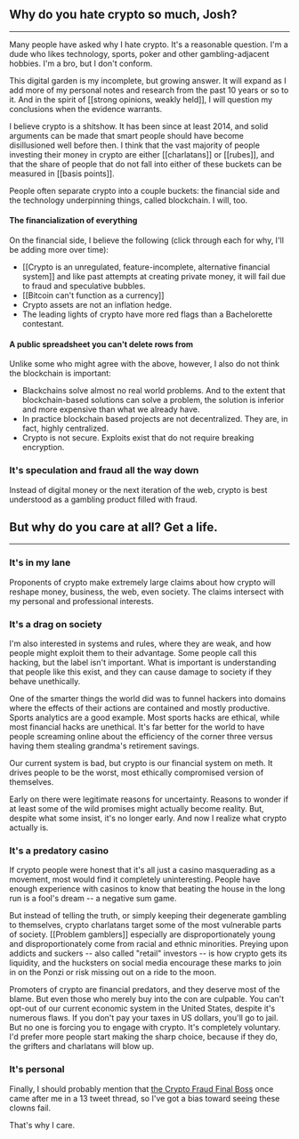 ## Why do you hate crypto so much, Josh?
---
Many people have asked why I hate crypto. It's a reasonable question. I'm a dude who likes technology, sports, poker and other gambling-adjacent hobbies. I'm a bro, but I don't conform.

This digital garden is my incomplete, but growing answer. It will expand as I add more of my personal notes and research from the past 10 years or so to it. And in the spirit of [[strong opinions, weakly held]], I will question my conclusions when the evidence warrants.

I believe crypto is a shitshow. It has been since at least 2014, and solid arguments can be made that smart people should have become disillusioned well before then. I think that the vast majority of people investing their money in crypto are either [[charlatans]] or [[rubes]], and that the share of people that do not fall into either of these buckets can be measured in [[basis points]].

People often separate crypto into a couple buckets: the financial side and the technology underpinning things, called blockchain. I will, too.

#### The financialization of everything
On the financial side, I believe the following (click through each for why, I'll be adding more over time):
- [[Crypto is an unregulated, feature-incomplete, alternative financial system]]  and like past attempts at creating private money, it will fail due to fraud and speculative bubbles. 
- [[Bitcoin can't function as a currency]] 
- Crypto assets are not an inflation hedge.
- The leading lights of crypto have more red flags than a Bachelorette contestant.

#### A public spreadsheet you can't delete rows from
Unlike some who might agree with the above, however, I also do not think the blockchain is important:
- Blackchains solve almost no real world problems. And to the extent that blockchain-based solutions can solve a problem, the solution is inferior and more expensive than what we already have.
-  In practice blockchain based projects are not decentralized. They are, in fact, highly centralized.
- Crypto is not secure. Exploits exist that do not require breaking encryption.

### It's speculation and fraud all the way down
Instead of digital money or the next iteration of the web, crypto is best understood as a gambling product filled with fraud. 

## But why do you care at all? Get a life.
---
### It's in my lane

Proponents of crypto make extremely large claims about how crypto will reshape money, business, the web, even society. The claims intersect with my personal and professional interests.

### It's a drag on society

I'm also interested in systems and rules, where they are weak, and how people might exploit them to their advantage. Some people call this hacking, but the label isn't important. What is important is understanding that people like this exist, and they can cause damage to society if they behave unethically.

One of the smarter things the world did was to funnel hackers into domains where the effects of their actions are contained and mostly productive. Sports analytics are a good example. Most sports hacks are ethical, while most financial hacks are unethical. It's far better for the world to have people screaming online about the efficiency of the corner three versus having them stealing grandma's retirement savings.

Our current system is bad, but crypto is our financial system on meth. It drives people to be the worst, most ethically compromised version of themselves.

Early on there were legitimate reasons for uncertainty. Reasons to wonder if at least some of the wild promises might actually become reality. But, despite what some insist, it's no longer early. And now I realize what crypto actually is.

### It's a predatory casino

If crypto people were honest that it's all just a casino masquerading as a movement, most would find it completely uninteresting. People have enough experience with casinos to know that beating the house in the long run is a fool's dream -- a negative sum game.

But instead of telling the truth, or simply keeping their degenerate gambling to themselves, crypto charlatans target some of the most vulnerable parts of society. [[Problem gamblers]] especially are disproportionately young and disproportionately come from racial and ethnic minorities.  Preying upon addicts and suckers -- also called "retail" investors -- is how crypto gets its liquidity, and the hucksters on social media encourage these marks to join in on the Ponzi or risk missing out on a ride to the moon.

Promoters of crypto are financial predators, and they deserve most of the blame. But even those who merely buy into the con are culpable. You can't opt-out of our current economic system in the United States, despite it's numerous flaws. If you don't pay your taxes in US dollars, you'll go to jail. But no one is forcing you to engage with crypto. It's completely voluntary. I'd prefer more people start making the sharp choice, because if they do, the grifters and charlatans will blow up.

### It's personal

Finally, I should probably mention that [the Crypto Fraud Final Boss](https://twitter.com/SBF_FTX/status/1449334296033075201) once came after me in a 13 tweet thread, so I've got a bias toward seeing these clowns fail.

That's why I care.
